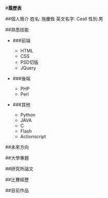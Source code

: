 #**履歷表** 

##個人簡介
姓名: 施慶銓
英文名字: Ceall
性別:男


##熟悉技能

+ ###前端
  - HTML
  - CSS
  - PSD切版
  - JQuery

+ ###後端
  - PHP
  - Perl

+ ###其他
  - Python
  - JAVA
  - C
  - Flash
  - Actionscript

##未來方向

##大學專題

##研究所論文

##比賽經歷

##目前作品
